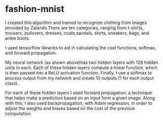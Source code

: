 # fashion-mnist

I created this algorithm and trained to recognize clothing from images provided by Zalando.There are
ten categories, ranging from t-shirts, trousers, pullovers, dresses, coats,sandals, shirts,
sneakers, bags, and ankle boots.

I used tensorflow libraries to aid in calculating the cost functions, softmax, and forward propagation.



My neural network (as shown above)has two hidden layers with 128 hidden units in each. Each of these hidden layers
compute a linear function, which is then passed into a ReLU activation function. Finally, I use a softmax to process
output from my network and create 10 outputs (1 for each output class).


For each of these hidden layers I used forward propagation, a technique that helps make a prediction based
on an input form a given image. Along with this, I also used backpropagation, with Adam regression, in order to
adjust the weights and biases based on the cost of the previous computation.